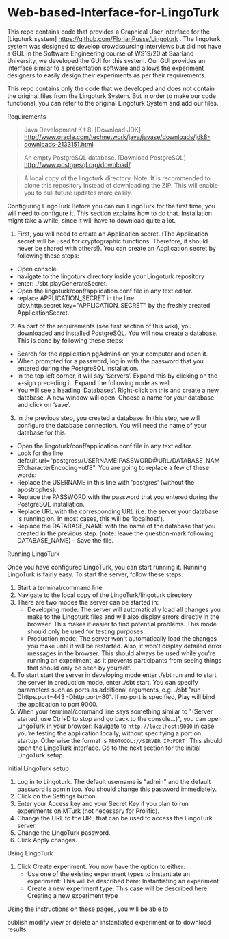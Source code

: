 # Web-based-Interface-for-LingoTurk

This repo contains code that provides a Graphical User Interface for the [Ligoturk system] https://github.com/FlorianPusse/Lingoturk .
The lingoturk system was designed to develop crowdsourcing interviews but did not have a GUI. In the Software Engineering course of WS19/20 at Saarland University, we developed the GUI for this system. Our GUI provides an interface similar to a presentation software and allows the experiment designers to easily design their experiments as per their requirements.

This repo contains only the code that we developed and does not contain the original files from the Lingoturk System. But in order to make our code functional, you can refer to the original Lingoturk System and add our files.


Requirements
> Java Development Kit 8: [Download JDK] http://www.oracle.com/technetwork/java/javase/downloads/jdk8-downloads-2133151.html

> An empty PostgreSQL database. [Download PostgreSQL] http://www.postgresql.org/download/

> A local copy of the lingoturk directory. Note: It is recommended to clone this repository instead of downloading the ZIP. This will enable you to pull future updates more easily.

Configuring LingoTurk
Before you can run LingoTurk for the first time, you will need to configure it. This section explains how to do that. Installation might take a while, since it will have to download quite a lot.

1. First, you will need to create an Application secret. (The Application secret will be used for cryptographic functions. Therefore, it should never be shared with others!). You can create an Application secret by following these steps:

* Open console
* navigate to the lingoturk directory inside your Lingoturk repository
* enter: ./sbt playGenerateSecret.
* Open the lingoturk/conf/application.conf file in any text editor.
* replace APPLICATION_SECRET in the line play.http.secret.key="APPLICATION_SECRET" by the freshly created ApplicationSecret.

2. As part of the requirements (see first section of this wiki), you downloaded and installed PostgreSQL. You will now create a database. This is done by following these steps:

* Search for the application pgAdmin4 on your computer and open it.
* When prompted for a password, log in with the password that you entered during the PostgreSQL installation.
* In the top left corner, it will say ‘Servers’. Expand this by clicking on the +-sign preceding it. Expand the following node as well.
* You will see a heading ‘Databases’. Right-click on this and create a new database. A new window will open. Choose a name for your database and click on ‘save’.

3. In the previous step, you created a database. In this step, we will configure the database connection. You will need the name of your database for this.

* Open the lingoturk/conf/application.conf file in any text editor.
* Look for the line default.url="postgres://USERNAME:PASSWORD@URL/DATABASE_NAME?characterEncoding=utf8". You are going to replace a few of these words:
* Replace the USERNAME in this line with ‘postgres’ (without the apostrophes).
* Replace the PASSWORD with the password that you entered during the PostgreSQL installation.
* Replace URL with the corresponding URL (i.e. the server your database is running on. In most cases, this will be 'localhost').
* Replace the DATABASE_NAME with the name of the database that you created in the previous step. (note: leave the question-mark following DATABASE_NAME) - Save the file.

Running LingoTurk

Once you have configured LingoTurk, you can start running it. Running LingoTurk is fairly easy. To start the server, follow these steps:

1. Start a terminal/command line
2. Navigate to the local copy of the LingoTurk/lingoturk directory
3. There are two modes the server can be started in:
	* Developing mode: The server will automatically load all changes you make to the Lingoturk files and will also display errors directly in the browser. This makes it easier to find potential problems. This mode should only be used for testing purposes.
	* Production mode: The server won't automatically load the changes you make until it will be restarted. Also, it won't display detailed error messages in the browser. This should always be used while you're running an experiment, as it prevents participants from seeing things that should only be seen by yourself.
4. To start start the server in developing mode enter ./sbt run and to start the server in production mode, enter ./sbt start. You can specify parameters such as ports as additional arguments, e.g. ./sbt "run -Dhttps.port=443 -Dhttp.port=80". If no port is specified, Play will bind the application to port 9000.
5. When your terminal/command line says something similar to "(Server started, use Ctrl+D to stop and go back to the console…)", you can open LingoTurk in your browser:
	Navigate to `http://localhost:9000` in case you’re testing the application locally, without specifying a port on startup. Otherwise the format is `PROTOCOL://SERVER_IP:PORT `
This should open the LingoTurk interface. Go to the next section for the initial LingoTurk setup.

Initial LingoTurk setup
1. Log in to Lingoturk. The default username is "admin" and the default password is admin too. You should change this password immediately.
2. Click on the Settings button.
3. Enter your Access key and your Secret Key if you plan to run experiments on MTurk (not necessary for Prolific).
4. Change the URL to the URL that can be used to access the LingoTurk server.
5. Change the LingoTurk password.
6. Click Apply changes.

Using LingoTurk
1. Click Create experiment. You now have the option to either:
	* Use one of the existing experiment types to instantiate an experiment: This will be described here: Instantiating an experiment
	* Create a new experiment type: This case will be described here: Creating a new experiment type

Using the instructions on these pages, you will be able to

publish
modify
view
or delete
an instantiated experiment or to download results.


